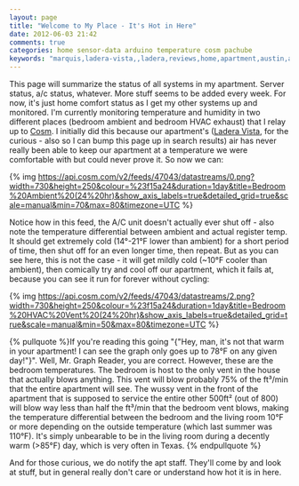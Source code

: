 ```yaml
---
layout: page
title: "Welcome to My Place - It's Hot in Here"
date: 2012-06-03 21:42
comments: true
categories: home sensor-data arduino temperature cosm pachube
keywords: "marquis,ladera-vista,,ladera,reviews,home,apartment,austin,apartments,a/c,air-conditioning,repairs"
---
```


This page will summarize the status of all systems in my apartment. Server status, a/c status, whatever. More stuff seems to be added every week.  For now, it's just home comfort status as I get my other systems up and monitored. I'm currently monitoring temperature and humidity in two different places (bedroom ambient and bedroom HVAC exhaust) that I relay up to [Cosm](https://cosm.com/feeds/47043).  I initially did this because our apartment's ([Ladera Vista](http://www.laderavista.net/), for the curious - also so I can bump this page up in search results) air has never really been able to keep our apartment at a temperature we were comfortable with but could never prove it. So now we can:

{% img https://api.cosm.com/v2/feeds/47043/datastreams/0.png?width=730&height=250&colour=%23f15a24&duration=1day&title=Bedroom%20Ambient%20(24%20hr)&show_axis_labels=true&detailed_grid=true&scale=manual&min=70&max=80&timezone=UTC %}

Notice how in this feed, the A/C unit doesn't actually ever shut off - also note the temperature differential between ambient and actual register temp.  It should get extremely cold (14°-21°F lower than ambient) for a short period of time, then shut off for an even longer time, then repeat. But as you can see here, this is not the case - it will get mildly cold (~10°F cooler than ambient), then comically try and cool off our apartment, which it fails at, because you can see it run for forever without cycling:

{% img https://api.cosm.com/v2/feeds/47043/datastreams/2.png?width=730&height=250&colour=%23f15a24&duration=1day&title=Bedroom%20HVAC%20Vent%20(24%20hr)&show_axis_labels=true&detailed_grid=true&scale=manual&min=50&max=80&timezone=UTC %}

{% pullquote %}If you're reading this going "{"Hey, man, it's not that warm in your apartment! I can see the graph only goes up to 78°F on any given day!"}".  Well, Mr. Graph Reader, you are correct. However, these are the bedroom temperatures. The bedroom is host to the only vent in the house that actually blows anything. This vent will blow probably 75% of the ft³/min that the entire apartment will see.  The wussy vent in the front of the apartment that is supposed to service the entire other 500ft² (out of 800) will blow way less than half the ft³/min that the bedroom vent blows, making the temperature differential between the bedroom and the living room 10°F or more depending on the outside temperature (which last summer was 110°F). It's simply unbearable to be in the living room during a decently warm (>85°F) day, which is very often in Texas. {% endpullquote %}

And for those curious, we do notify the apt staff. They'll come by and look at stuff, but in general really don't care or understand how hot it is in here.